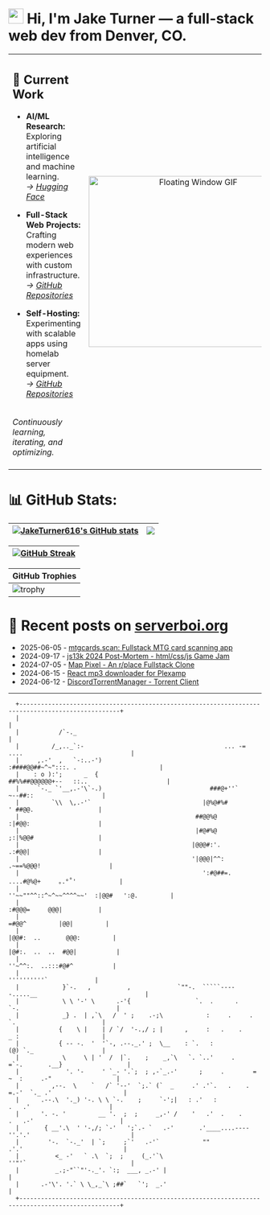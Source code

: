 <h1><img src="https://user-images.githubusercontent.com/42378118/110234147-e3259600-7f4e-11eb-95be-0c4047144dea.gif" width="30"> Hi, I'm Jake Turner — a full-stack web dev from Denver, CO.</h1>
<table>
<tr>
<td>

## 🔭 Current Work  

- **AI/ML Research:** Exploring artificial intelligence and machine learning.  
  _→ [Hugging Face](https://huggingface.co/JakeTurner616)_

- **Full-Stack Web Projects:** Crafting modern web experiences with custom infrastructure.  
  _→ [GitHub Repositories](https://github.com/JakeTurner616?tab=repositories)_

- **Self-Hosting:** Experimenting with scalable apps using homelab server equipment.  
  _→ [GitHub Repositories](https://github.com/JakeTurner616?tab=repositories)_

<br>
<i>Continuously learning, iterating, and optimizing.</i>
</br>
<br>

</td>
<td align="center">
  <img src="https://media3.giphy.com/media/v1.Y2lkPTc5MGI3NjExNHB6emt1MmZqMW5weWpxbHNpZ2Y5bDdpc2hyeTVvbGoxdzliYnY0ayZlcD12MV9pbnRlcm5hbF9naWZfYnlfaWQmY3Q9Zw/26tPgbUUcfS5IWiTm/giphy.gif" 
       alt="Floating Window GIF" 
       width="420" 
       height="340"/>
  <br />
</td>
</tr>
</table>

# 📊 GitHub Stats:
| <a href="https://github.com/anuraghazra/github-readme-stats"><img align="center" src="https://github-readme-stats.vercel.app/api?username=JakeTurner616&show_icons=true&include_all_commits=true&theme=default&hide_border=true&show_icons=true&show=prs_merged,prs_merged_percentage&hide=contribs,issues" alt="JakeTurner616's GitHub stats" /></a> | <a href="https://github.com/anuraghazra/github-readme-stats"><img align="center" src="https://github-readme-stats.vercel.app/api/top-langs/?username=JakeTurner616&layout=compact&theme=default&hide_border=true&size_weight=0.2&count_weight=0.8" /></a> |
| ------------- | ------------- |

| <a href="https://git.io/streak-stats"><img src="https://streak-stats.demolab.com?user=JakeTurner616&card_width=777" alt="GitHub Streak" /></a>
| ------------- |

| GitHub Trophies |
|------------------|
| ![trophy](https://github-profile-trophy.vercel.app/?username=JakeTurner616&column=7&margin-w=15&margin-h=15&no-frame=true&flat) |

# 📰 Recent posts on [serverboi.org](https://serverboi.org)

<!-- feed start -->
- 2025-06-05 - [mtgcards.scan: Fullstack MTG card scanning app](https://serverboi.org/posts/mtgcards-scan/)
- 2024-09-17 - [js13k 2024 Post-Mortem - html/css/js Game Jam](https://serverboi.org/posts/js13k-Post-Mortem/)
- 2024-07-05 - [Map Pixel - An r/place Fullstack Clone](https://serverboi.org/posts/map-pixel-app/)
- 2024-06-15 - [React mp3 downloader for Plexamp](https://serverboi.org/posts/mp3-react-app/)
- 2024-06-12 - [DiscordTorrentManager - Torrent Client](https://serverboi.org/posts/DiscordTorrentManager/)
<!-- feed end -->

---

```
  +--------------------------------------------------------------------------------------------------+  
  |                                                                                                  |
  |           /`-._                                                                                  |
  |         /_,.._`:-                                       ... -= ....                              |
  |     ,.-'  ,   `-:..-')                                 :####@@##~^~":::. .                       |
  |    : o ):';      _  {                                ##%%##@@@@@@+--   ::..                      |
  |     `-._ `'__,.-'\`-.)                              ###@+''`           ~--##::                   |
  |         `\\  \,.-'`                               |@%@#%#               ' ##@@.                  |
  |                                                 ##@@%@                  :|#@@:                   |
  |                                                 |#@#%@                  ;:|%@@#                  |
  |                                                |@@@#:'.                 .:#@@|                   |
  |                                                '|@@@|^^:             .~==%@@@!                   |
  |                                                   ':#@##=.        ....#@%@+     ｡.°˚'            |
  |                                                     ''~~""^^::^~^~~^^^^~~'  :|@@#   ':@.         |
  |                                                                         :#@@@=     @@@|          |
  |                                                                       =#@@^         |@@|         |
  |                                                                     |@@#:  ..       @@@:         |
  |                                                                    |@#:.  ..  ..  #@@|           |
  |                                                                     ''~^^:.  ..:::#@#^           |
  |                                                                          ''''''''''`             |
  |            }`-.   ,          ,             `""-.  `````-----.....__                              |
  |            \ \ '-' \      .-'{                  `.  .      .       `-.                           |
  |            _} .  | ,`\   /  ' ;    .-;\            :     .     .       `.                        |
  |           {    \ |    | / `/  '-.,/ ; |      ,     :   .    .          _ :                       |
  |           { -- -.  '  '`-, .--._.' ;  \__    : `.   :                  (@) `._                   |
  |            \     \ | '  /  |`.    ;    _,`\   `. `..'     .     =`-.       .__}                  |
  |             '. '-     ' `_- '.`;  ; ,-`_.-'      ;     .        =  ~  :     .-"                  |
  |         ,--.  \    `   /` '--'  `;.` (`  _     .' .'`.   .    .  =.-'  `._ .'                    |
  |      .--.\  '._) '-. \ \ `-.    ;     `-';|   : .'   :               .   .'                      |
  |      '. -. '         __ '.  ;  ;     _,-' /    '   .'  .    .     .   .-'                        |
  |       { __'.\  ' '-,/; `-'   ';`.- `   .-'       .'____....----''.'.'                            |
  |        '-.  `-._'  | `;     ;`'   .-'`            ""             .'.'                            |
  |          <_ -'   ` .\  `;  ;     (_.'`\                        ''"'`                             |
  |          _.;-"``"'-._'. `:;  ___, _.-' |                                                         |
  |      .-'\'. '.` \ \_,_`\ ;##`   `';  _.'                                                         |
  +--------------------------------------------------------------------------------------------------+
```

